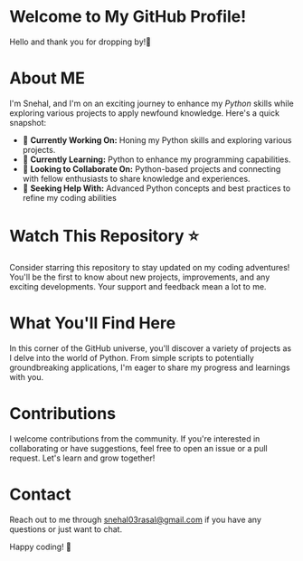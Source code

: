 # **Welcome to My GitHub Profile!** 

Hello and thank you for dropping by!👋

# About ME

I'm Snehal, and I'm on an exciting journey to enhance my *Python* skills while exploring various projects to apply newfound knowledge. Here's a quick snapshot:
* 🔭 **Currently Working On:** Honing my Python skills and exploring various projects.
* 🌱 **Currently Learning:** Python to enhance my programming capabilities. 
* 👯 **Looking to Collaborate On:** Python-based projects and connecting with fellow enthusiasts to share knowledge and experiences.
* 🤔 **Seeking Help With:** Advanced Python concepts and best practices to refine my coding abilities

# Watch This Repository ⭐️
Consider starring this repository to stay updated on my coding adventures! You'll be the first to know about new projects, improvements, and any exciting developments. Your support and feedback mean a lot to me.

# What You'll Find Here
In this corner of the GitHub universe, you'll discover a variety of projects as I delve into the world of Python. From simple scripts to potentially groundbreaking applications, I'm eager to share my progress and learnings with you.

# Contributions
I welcome contributions from the community. If you're interested in collaborating or have suggestions, feel free to open an issue or a pull request. Let's learn and grow together!

# Contact
Reach out to me through snehal03rasal@gmail.com if you have any questions or just want to chat.

Happy coding! 🚀





